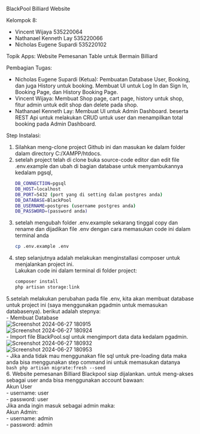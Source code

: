 BlackPool Billiard Website  

Kelompok 8:  
- Vincent Wijaya 535220064  
- Nathanael Kenneth Lay 535220066  
- Nicholas Eugene Supardi 535220102  

Topik Apps: Website Pemesanan Table untuk Bermain Billiard  

Pembagian Tugas: 
- Nicholas Eugene Supardi (Ketua): Pembuatan Database User, Booking, dan juga History untuk booking. Membuat UI untuk Log In dan Sign In, Booking Page, dan History Booking Page.  
- Vincent Wijaya: Membuat Shop page, cart page, history untuk shop, fitur admin untuk edit shop dan delete pada shop.  
- Nathanael Kenneth Lay: Membuat UI untuk Admin Dashboard. beserta REST Api untuk melakukan CRUD untuk user dan menampilkan total booking pada Admin Dashboard.  

Step Instalasi:  
1. Silahkan meng-clone project Github ini dan masukan ke dalam folder dalam directory C:/XAMPP/htdocs.  
2. setelah project telah di clone buka source-code editor dan edit file .env.example dan ubah di bagian database untuk menyambukannya kedalam pgsql,  
   ```bash
   DB_CONNECTION=pgsql
   DB_HOST=localhost
   DB_PORT=5432 (port yang di setting dalam postgres anda)
   DB_DATABASE=BlackPool
   DB_USERNAME=postgres (username postgres anda)
   DB_PASSWORD=(password anda)
   ```
3. setelah mengubah folder .env.example sekarang tinggal copy dan rename dan dijadikan file .env dengan cara memasukan code ini dalam terminal anda  
   ```bash
   cp .env.example .env
   ```  
4. step selanjutnya adalah melakukan menginstallasi composer untuk menjalankan project ini.  
   Lakukan code ini dalam terminal di folder project:  
   ```bash
   composer install
   php artisan storage:link
   ```
5.setelah melakukan perubahan pada file .env, kita akan membuat database untuk project ini (saya menggunakan pgadmin untuk memasukan databasenya). berikut adalah stepnya:  
    - Membuat Database  
      ![Screenshot 2024-06-27 180915](https://github.com/Nicholas-Eugene/blackpool/assets/59018883/db015a92-083e-4685-b457-c7fa59210fc3)  
      ![Screenshot 2024-06-27 180924](https://github.com/Nicholas-Eugene/blackpool/assets/59018883/50b5d7f8-e3ff-4c10-9648-51bb80032a93)  
    - Import file BlackPool.sql untuk mengimport data data kedalam pgadmin.  
      ![Screenshot 2024-06-27 180932](https://github.com/Nicholas-Eugene/blackpool/assets/59018883/33820d40-2d76-48e6-aa53-b3ea3b4ad79a)  
      ![Screenshot 2024-06-27 180953](https://github.com/Nicholas-Eugene/blackpool/assets/59018883/b8a67bae-6bfb-4b47-8c91-705d56a5a6d1)  
    - Jika anda tidak mau menggunakan file sql untuk pre-loading data maka anda bisa menggunakan step command ini untuk memasukan datanya  
      ```bash
      php artisan migrate:fresh --seed
      ```  
6. Website pemesanan Billiard Blackpool siap dijalankan. untuk meng-akses sebagai user anda bisa menggunakan account bawaan:  
    Akun User  
    - username: user  
    - password: user  
    Jika anda ingin masuk sebagai admin maka:  
    Akun Admin:  
    - username: admin  
    - password: admin  
